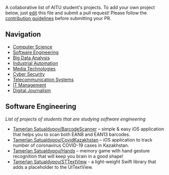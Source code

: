 A collaborative list of AITU student's projects. To add your own project below, just [edit](https://github.com/onl1ner/open-aitu/edit/main/README.md) this file and submit a pull request! Please follow the [contribution guidelines](https://github.com/onl1ner/open-aitu/blob/main/CONTRIBUTING.md) before submitting your PR.

## Navigation

* [Computer Science](#computer-science)
* [Software Engineering](#software-engineering)
* [Big Data Analysis](#big-data-analysis)
* [Industrial Automation](#industrial-automation)
* [Media Technologies](#media-technologies)
* [Cyber Security](#cyber-security)
* [Telecommunication Systems](#telecommunication-systems)
* [IT Management](#it-management)
* [Digital Journalism](#digital-journalism)

## Software Engineering

*List of projects of students that are studying software engineering* 

- [Tamerlan Satualdypov/BarcodeScanner](https://github.com/onl1ner/BarcodeScanner) – simple & easy iOS application that helps you to scan both EAN8 and EAN13 barcodes.
- [Tamerlan Satualdypov/CovidKazakhstan](https://github.com/onl1ner/CovidKazakhstan) – iOS application to track number of coronavirus COVID-19 cases in Kazakhstan.
- [Tamerlan Satualdypov/Hands](https://github.com/onl1ner/Hands) – memory game with hand gesture recognition that will keep you brain in a good shape!
- [Tamerlan Satualdypov/STTextView](https://github.com/onl1ner/STTextView) - a light-weight Swift library that adds a placeholder to the UITextView.
